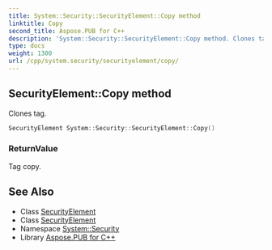 ```yaml
---
title: System::Security::SecurityElement::Copy method
linktitle: Copy
second_title: Aspose.PUB for C++
description: 'System::Security::SecurityElement::Copy method. Clones tag in C++.'
type: docs
weight: 1300
url: /cpp/system.security/securityelement/copy/
---
```

## SecurityElement::Copy method


Clones tag.

```cpp
SecurityElement System::Security::SecurityElement::Copy()
```


### ReturnValue

Tag copy.

## See Also

* Class [SecurityElement](../)
* Class [SecurityElement](../)
* Namespace [System::Security](../../)
* Library [Aspose.PUB for C++](../../../)
